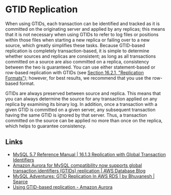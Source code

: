 # GTID Replication

When using GTIDs, each transaction can be identified and tracked as it is committed on the originating server and applied by any replicas; this means that it is not necessary when using GTIDs to refer to log files or positions within those files when starting a new replica or failing over to a new source, which greatly simplifies these tasks. Because GTID-based replication is completely transaction-based, it is simple to determine whether sources and replicas are consistent; as long as all transactions committed on a source are also committed on a replica, consistency between the two is guaranteed. You can use either statement-based or row-based replication with GTIDs (see [Section 16.2.1, "Replication Formats"](https://dev.mysql.com/doc/refman/5.7/en/replication-formats.html "16.2.1 Replication Formats")); however, for best results, we recommend that you use the row-based format.

GTIDs are always preserved between source and replica. This means that you can always determine the source for any transaction applied on any replica by examining its binary log. In addition, once a transaction with a given GTID is committed on a given server, any subsequent transaction having the same GTID is ignored by that server. Thus, a transaction committed on the source can be applied no more than once on the replica, which helps to guarantee consistency.

## Links

- [MySQL 5.7 Reference Manual | 16.1.3 Replication with Global Transaction Identifiers](https://dev.mysql.com/doc/refman/5.7/en/replication-gtids.html)
- [Amazon Aurora for MySQL compatibility now supports global transaction identifiers (GTIDs) replication | AWS Database Blog](https://aws.amazon.com/blogs/database/amazon-aurora-for-mysql-compatibility-now-supports-global-transaction-identifiers-gtids-replication/)
- [MySQL Adventures: GTID Replication In AWS RDS | by Bhuvanesh | Searce](https://blog.searce.com/mysql-adventures-gtid-replication-in-aws-rds-508abd87780a)
- [Using GTID-based replication - Amazon Aurora](https://docs.aws.amazon.com/AmazonRDS/latest/AuroraUserGuide/mysql-replication-gtid.html)
